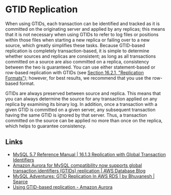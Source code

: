 # GTID Replication

When using GTIDs, each transaction can be identified and tracked as it is committed on the originating server and applied by any replicas; this means that it is not necessary when using GTIDs to refer to log files or positions within those files when starting a new replica or failing over to a new source, which greatly simplifies these tasks. Because GTID-based replication is completely transaction-based, it is simple to determine whether sources and replicas are consistent; as long as all transactions committed on a source are also committed on a replica, consistency between the two is guaranteed. You can use either statement-based or row-based replication with GTIDs (see [Section 16.2.1, "Replication Formats"](https://dev.mysql.com/doc/refman/5.7/en/replication-formats.html "16.2.1 Replication Formats")); however, for best results, we recommend that you use the row-based format.

GTIDs are always preserved between source and replica. This means that you can always determine the source for any transaction applied on any replica by examining its binary log. In addition, once a transaction with a given GTID is committed on a given server, any subsequent transaction having the same GTID is ignored by that server. Thus, a transaction committed on the source can be applied no more than once on the replica, which helps to guarantee consistency.

## Links

- [MySQL 5.7 Reference Manual | 16.1.3 Replication with Global Transaction Identifiers](https://dev.mysql.com/doc/refman/5.7/en/replication-gtids.html)
- [Amazon Aurora for MySQL compatibility now supports global transaction identifiers (GTIDs) replication | AWS Database Blog](https://aws.amazon.com/blogs/database/amazon-aurora-for-mysql-compatibility-now-supports-global-transaction-identifiers-gtids-replication/)
- [MySQL Adventures: GTID Replication In AWS RDS | by Bhuvanesh | Searce](https://blog.searce.com/mysql-adventures-gtid-replication-in-aws-rds-508abd87780a)
- [Using GTID-based replication - Amazon Aurora](https://docs.aws.amazon.com/AmazonRDS/latest/AuroraUserGuide/mysql-replication-gtid.html)
